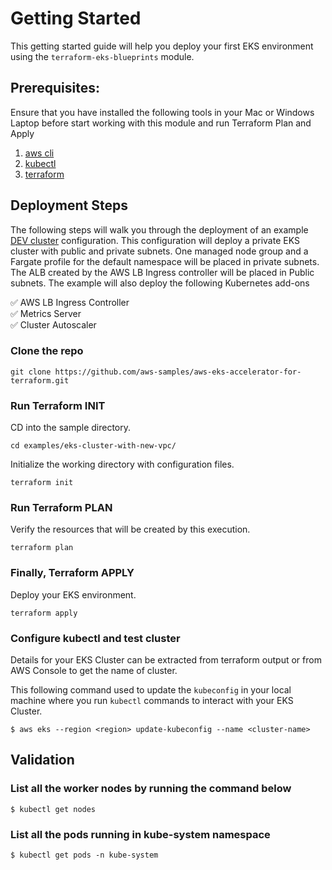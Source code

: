 # Getting Started

This getting started guide will help you deploy your first EKS environment using the `terraform-eks-blueprints` module.

## Prerequisites:

Ensure that you have installed the following tools in your Mac or Windows Laptop before start working with this module and run Terraform Plan and Apply

1. [aws cli](https://docs.aws.amazon.com/cli/latest/userguide/install-cliv2.html)
3. [kubectl](https://Kubernetes.io/docs/tasks/tools/)
4. [terraform](https://learn.hashicorp.com/tutorials/terraform/install-cli)

## Deployment Steps

The following steps will walk you through the deployment of an example [DEV cluster](https://github.com/aws-samples/aws-eks-accelerator-for-terraform/blob/main/examples/eks-cluster-with-new-vpc/main.tf) configuration.
This configuration will deploy a private EKS cluster with public and private subnets.
One managed node group and a Fargate profile for the default namespace will be placed in private subnets. The ALB created by the AWS LB Ingress controller will be placed in Public subnets. The example will also deploy the following Kubernetes add-ons

✅  AWS LB Ingress Controller\
✅  Metrics Server\
✅  Cluster Autoscaler

### Clone the repo

```shell script
git clone https://github.com/aws-samples/aws-eks-accelerator-for-terraform.git
```

### Run Terraform INIT

CD into the sample directory.

```shell script
cd examples/eks-cluster-with-new-vpc/
```

Initialize the working directory with configuration files.

```shell script
terraform init
```

### Run Terraform PLAN

Verify the resources that will be created by this execution.

```shell script
terraform plan
```

### Finally, Terraform APPLY

Deploy your EKS environment.

```shell script
terraform apply
```

### Configure kubectl and test cluster

Details for your EKS Cluster can be extracted from terraform output or from AWS Console to get the name of cluster.

This following command used to update the `kubeconfig` in your local machine where you run `kubectl` commands to interact with your EKS Cluster.

```
$ aws eks --region <region> update-kubeconfig --name <cluster-name>
```

## Validation

### List all the worker nodes by running the command below

```
$ kubectl get nodes
```

### List all the pods running in kube-system namespace

```
$ kubectl get pods -n kube-system
```

